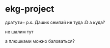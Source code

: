 # ekg-project
дратути~ p.s. Дашик
семпай не туда :D
а куда?

не шалим тут

а плюшками можно баловаться?
